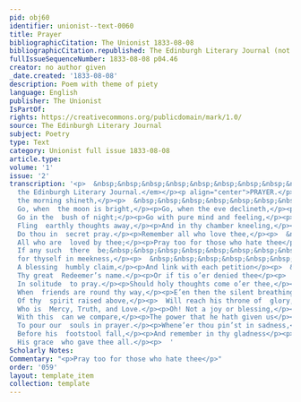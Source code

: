 ```yaml
---
pid: obj60
identifier: unionist--text-0060
title: Prayer
bibliographicCitation: The Unionist 1833-08-08
bibliographicCitation.republished: The Edinburgh Literary Journal (not yet researched)
fullIssueSequenceNumber: 1833-08-08 p04.46
creator: no author given
_date.created: '1833-08-08'
description: Poem with theme of piety
language: English
publisher: The Unionist
IsPartOf: 
rights: https://creativecommons.org/publicdomain/mark/1.0/
source: The Edinburgh Literary Journal
subject: Poetry
type: Text
category: Unionist full issue 1833-08-08
article.type: 
volume: '1'
issue: '2'
transcription: '<p>  &nbsp;&nbsp;&nbsp;&nbsp;&nbsp;&nbsp;&nbsp;&nbsp;&nbsp;&nbsp;&nbsp;  <em>From
  the Edinburgh Literary Journal.</em></p><p align="center">PRAYER.</p><p>Go, when
  the morning shineth,</p><p>  &nbsp;&nbsp;&nbsp;&nbsp;&nbsp;&nbsp;&nbsp;&nbsp;&nbsp;&nbsp;&nbsp;
  Go, when  the moon is bright,</p><p>Go, when the eve declineth,</p><p>  &nbsp;&nbsp;&nbsp;&nbsp;&nbsp;&nbsp;&nbsp;&nbsp;&nbsp;&nbsp;&nbsp;
  Go in the  bush of night;</p><p>Go with pure mind and feeling,</p><p>  &nbsp;&nbsp;&nbsp;&nbsp;&nbsp;&nbsp;&nbsp;&nbsp;&nbsp;&nbsp;&nbsp;
  Fling  earthly thoughts away,</p><p>And in thy chamber kneeling,</p><p>  &nbsp;&nbsp;&nbsp;&nbsp;&nbsp;&nbsp;&nbsp;&nbsp;&nbsp;&nbsp;&nbsp;
  Do thou in  secret pray.</p><p>Remember all who love thee,</p><p>  &nbsp;&nbsp;&nbsp;&nbsp;&nbsp;&nbsp;&nbsp;&nbsp;&nbsp;&nbsp;&nbsp;
  All who are  loved by thee;</p><p>Pray too for those who hate thee</p><p>  &nbsp;&nbsp;&nbsp;&nbsp;&nbsp;&nbsp;&nbsp;&nbsp;&nbsp;&nbsp;&nbsp;
  If any such  there  be;&nbsp;&nbsp;&nbsp;&nbsp;&nbsp;&nbsp;&nbsp;&nbsp;&nbsp;&nbsp;&nbsp;&nbsp;&nbsp;&nbsp</p><p>Then
  for thyself in meekness,</p><p>  &nbsp;&nbsp;&nbsp;&nbsp;&nbsp;&nbsp;&nbsp;&nbsp;&nbsp;&nbsp;&nbsp;
  A blessing  humbly claim,</p><p>And link with each petition</p><p>  &nbsp;&nbsp;&nbsp;&nbsp;&nbsp;&nbsp;&nbsp;&nbsp;&nbsp;&nbsp;&nbsp;
  Thy great  Redeemer’s name.</p><p>Or if tis o’er denied thee</p><p>  &nbsp;&nbsp;&nbsp;&nbsp;&nbsp;&nbsp;&nbsp;&nbsp;&nbsp;&nbsp;&nbsp;
  In solitude  to pray.</p><p>Should holy thoughts come o’er thee,</p><p>  &nbsp;&nbsp;&nbsp;&nbsp;&nbsp;&nbsp;&nbsp;&nbsp;&nbsp;&nbsp;&nbsp;
  When  friends are round thy way,</p><p>E’en then the silent breathing</p><p>  &nbsp;&nbsp;&nbsp;&nbsp;&nbsp;&nbsp;&nbsp;&nbsp;&nbsp;&nbsp;&nbsp;
  Of thy  spirit raised above,</p><p>  Will reach his throne of  glory,&nbsp;&nbsp;&nbsp;&nbsp;&nbsp;&nbsp;&nbsp;&nbsp;&nbsp;&nbsp;&nbsp;</p><p>  &nbsp;&nbsp;&nbsp;&nbsp;&nbsp;&nbsp;&nbsp;&nbsp;&nbsp;&nbsp;&nbsp;
  Who is  Mercy, Truth, and Love.</p><p>Oh! Not a joy or blessing,</p><p>  &nbsp;&nbsp;&nbsp;&nbsp;&nbsp;&nbsp;&nbsp;&nbsp;&nbsp;&nbsp;&nbsp;
  With this  can we compare,</p><p>The power that he hath given us</p><p>  &nbsp;&nbsp;&nbsp;&nbsp;&nbsp;&nbsp;&nbsp;&nbsp;&nbsp;&nbsp;&nbsp;
  To pour our  souls in prayer.</p><p>Whene’er thou pin’st in sadness,</p><p>  &nbsp;&nbsp;&nbsp;&nbsp;&nbsp;&nbsp;&nbsp;&nbsp;&nbsp;&nbsp;&nbsp;
  Before his  footstool fall,</p><p>And remember in thy gladness</p><p>  &nbsp;&nbsp;&nbsp;&nbsp;&nbsp;&nbsp;&nbsp;&nbsp;&nbsp;&nbsp;&nbsp;
  His grace  who gave thee all.</p><p>  '
Scholarly Notes: 
Commentary: "<p>Pray too for those who hate thee</p>"
order: '059'
layout: template_item
collection: template
---
```

